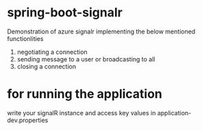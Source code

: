 # spring-boot-signalr
 Demonstration of azure signalr implementing the below mentioned functionlities
 1. negotiating a connection
 2. sending message to a user or broadcasting to all
 3. closing a connection


# for running the application 
write your signalR instance and access key values in application-dev.properties 
